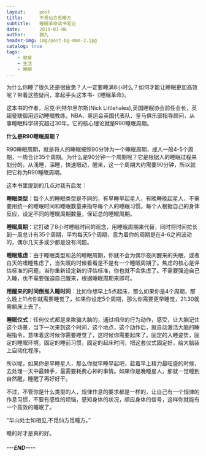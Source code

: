 ```yaml
---
layout:     post
title:      不觅仙方觅睡方
subtitle:   睡眠革命读书笔记
date:       2019-01-06
author:     猫九
header-img: img/post-bg-mma-2.jpg
catalog: true
tags:
	- 健身
	- 生活
	- 睡眠
---
```


为什么你睡了很久还是很疲惫？人一定要睡满8小时么？如何才能让睡眠更加高效呢？带着这些疑问，拿起手头这本书-《睡眠革命》。

这本书的作者，尼克·利特尔黑尔斯(Nick Littlehales),英国睡眠协会前任会长，英超曼联御用运动睡眠教练，NBA、奥运会英国代表队、皇马俱乐部指导顾问，从事睡眠科学研究超过30年。它的核心理论就是R90睡眠周期。

**什么是R90睡眠周期？**

R90睡眠周期，就是将人的睡眠按照90分钟为一个睡眠周期，成人一般4-5个周期，一周合计35个周期。为什么是90分钟一个周期呢？它是根据人的睡眠过程来划分的，从浅睡，深睡，快速眼动，醒来，这一个周期大约需要90分钟，所以就把它称为R90睡眠周期。

这本书里提到的几点对我有启发：

**睡眠类型**：每个人的睡眠类型是不同的，有早睡早起星人，有晚睡晚起星人，不需要用统一的睡眠时间和睡眠数量来指导每个人的睡眠习惯。每个人根据自己的身体反应，设定不同的睡眠周期数量，保证总的睡眠周期。

**睡眠周期**：它打破了8小时睡眠时间的观念，用睡眠周期来代替，同时将时间拉长到一周总计有35个周期，平均每天5个周期，意为着你的周期是在4-6之间波动的，偶尔几天多或少都是没有问题。

**睡眠焦虑**：由于睡眠类型和总的睡眠周期，你就不会为偶尔夜间醒来的失眠，或者白天的嗜睡焦虑了，当失眠的时候看看是不是有一个睡眠周期了。焦虑的核心是评估标准的问题，当你重新设定新的评估标准，你也就不会焦虑了。不需要强迫自己入睡，也不需要强迫自己醒来，根据睡眠周期来即可。

**用醒来的时间倒推入睡时间**：比如你想早上5点起床，那么如果你是4个周期，那么晚上11点你就需要睡觉了，如果你设定5个周期，那么你需要更早睡觉，21:30就需躺床上去了。

**睡眠仪式**：任何仪式都是来欺骗大脑的，通过相应的行为动作，感受，让大脑记住这个场景，当下一次来到这个时间，这个地点，这个动作后，就自动激活大脑的睡眠指令，意味着这时候你需要睡觉了，这时候你需要起床了。固定的入睡姿势，固定的睡眠环境，固定的睡前习惯，固定的起床时间，把这套仪式固定好，给大脑装上自动化程序。

所以呢，如果你是早睡星人，那么你就早睡早起吧，趁着早上精力最旺盛的时候，去处理一天中最棘手，最需要耗费心神的事情。如果你是晚睡星人，那就一觉睡到自然醒，睡醒了再好好干。

不过，不管你是什么类型的人，规律作息的要求都是一样的，让自己有一个规律的作息习惯，不要有感性的烦恼，感知身体的状况，顺应身体的信号，这样你就能有一个高效的睡眠了。

"华山处士如相见,不觅仙方觅睡方。”

睡的好才是真的好。


##### ---END----